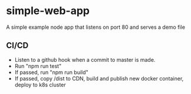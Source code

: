 # simple-web-app
A simple example node app that listens on port 80 and serves a demo file

## CI/CD
* Listen to a github hook when a commit to master is made.
* Run "npm run test"
* If passed, run "npm run build"
* If passed, copy /dist to CDN, build and publish new docker container, deploy to k8s cluster
